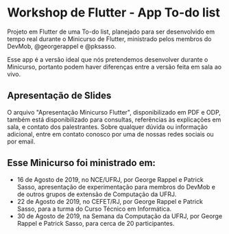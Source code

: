 # Workshop de Flutter - App To-do list
 
Projeto em Flutter de uma To-do list, planejado para ser desenvolvido em tempo real durante o Minicurso de Flutter, ministrado pelos membros do DevMob, @georgerappel e @pksasso.

Esse app é a versão ideal que nós pretendemos desenvolver durante o Minicurso, portanto podem haver diferenças entre a versão feita em sala ao vivo.

## Apresentação de Slides

O arquivo "Apresentação Minicurso Flutter", disponibilizado em PDF e ODP, também está disponibilizado para consultas, referências às explicações em sala, e contato dos palestrantes. Sobre qualquer dúvida ou informação adicional, entre em contato conosco por uma de nossas redes sociais ou por email.

## Esse Minicurso foi ministrado em:

- 16 de Agosto de 2019, no NCE/UFRJ, por George Rappel e Patrick Sasso, apresentação de experimentação para membros do DevMob e de outros grupos de extensão de Computação da UFRJ.
- 22 de Agosto de 2019, no CEFET/RJ, por George Rappel e Patrick Sasso, para a turma do Curso Técnico em Informática.
- 30 de Agosto de 2019, na Semana da Computação da UFRJ, por George Rappel e Patrick Sasso, para cerca de 20 participantes.
